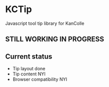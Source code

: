# KCTip
Javascript tool tip library for KanColle

## STILL WORKING IN PROGRESS

## Current status

* Tip layout done
* Tip content NYI
* Browser compatibility NYI

